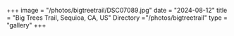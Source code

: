 +++
image = "/photos/bigtreetrail/DSC07089.jpg"
date = "2024-08-12"
title = "Big Trees Trail, Sequioa, CA, US"
Directory ="/photos/bigtreetrail"
type = "gallery"
+++
